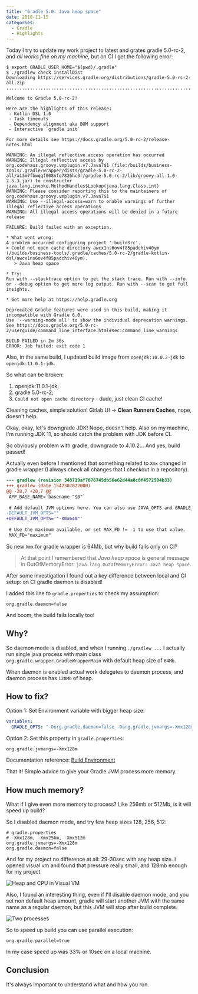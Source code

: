 ```yaml
---
title: "Gradle 5.0: Java heap space"
date: 2018-11-15
categories:
  - Gradle
  - Highlights
---
```


Today I try to update my work project to latest and grates gradle 5.0-rc-2, 
and _all works fine on my machine_, but on CI I get the following error:

```
$ export GRADLE_USER_HOME="$(pwd)/.gradle"
$ ./gradlew check installDist
Downloading https://services.gradle.org/distributions/gradle-5.0-rc-2-all.zip
...........................................................................................................................

Welcome to Gradle 5.0-rc-2!

Here are the highlights of this release:
 - Kotlin DSL 1.0
 - Task timeouts
 - Dependency alignment aka BOM support
 - Interactive `gradle init`

For more details see https://docs.gradle.org/5.0-rc-2/release-notes.html

WARNING: An illegal reflective access operation has occurred
WARNING: Illegal reflective access by org.codehaus.groovy.vmplugin.v7.Java7$1 (file:/builds/business-tools/.gradle/wrapper/dists/gradle-5.0-rc-2-all/a13m7fbwqqf008nfq7826hc3r/gradle-5.0-rc-2/lib/groovy-all-1.0-2.5.3.jar) to constructor java.lang.invoke.MethodHandles$Lookup(java.lang.Class,int)
WARNING: Please consider reporting this to the maintainers of org.codehaus.groovy.vmplugin.v7.Java7$1
WARNING: Use --illegal-access=warn to enable warnings of further illegal reflective access operations
WARNING: All illegal access operations will be denied in a future release

FAILURE: Build failed with an exception.

* What went wrong:
A problem occurred configuring project ':buildSrc'.
> Could not open cache directory awcx1ns6ov4f85padchiv40ym (/builds/business-tools/.gradle/caches/5.0-rc-2/gradle-kotlin-dsl/awcx1ns6ov4f85padchiv40ym).
   > Java heap space

* Try:
Run with --stacktrace option to get the stack trace. Run with --info or --debug option to get more log output. Run with --scan to get full insights.

* Get more help at https://help.gradle.org

Deprecated Gradle features were used in this build, making it incompatible with Gradle 6.0.
Use '--warning-mode all' to show the individual deprecation warnings.
See https://docs.gradle.org/5.0-rc-2/userguide/command_line_interface.html#sec:command_line_warnings

BUILD FAILED in 2m 30s
ERROR: Job failed: exit code 1
```

Also, in the same build, I updated build image from `openjdk:10.0.2-jdk` to `openjdk:11.0.1-jdk`.

So what can be broken:

1. openjdk:11.0.1-jdk;
1. gradle 5.0-rc-2;
1. `Could not open cache directory` - dude, just clean CI cache!

Cleaning caches, simple solution! Gitlab UI -> **Clean Runners Caches**, nope, doesn't help.

Okay, okay, let's downgrade JDK! Nope, doesn't help. Also on my machine,
I'm running JDK 11, so should catch the 
problem with JDK before CI.

So obviously problem with gradle, downgrade to 4.10.2... And yes, build passed!

Actually even before I mentioned that something related to `Xmx` changed in gradle 
wrapper (I always check all changes that I checkout in a repository).

```diff
--- gradlew	(revision 348719af7076745db56e62d44a0c8f4572994b33)
+++ gradlew	(date 1542307822000)
@@ -28,7 +28,7 @@
 APP_BASE_NAME=`basename "$0"`
 
 # Add default JVM options here. You can also use JAVA_OPTS and GRADLE_OPTS to pass JVM options to this script.
-DEFAULT_JVM_OPTS=""
+DEFAULT_JVM_OPTS='"-Xmx64m"'
 
 # Use the maximum available, or set MAX_FD != -1 to use that value.
 MAX_FD="maximum"
```

So new `Xmx` for gradle wrapper is 64Mb, but why build fails only on CI?

> At that point I remembered that _Java heap space_ is general 
> message in OutOfMemoryError: `java.lang.OutOfMemoryError: Java heap space`. 

After some investigation I found out a key difference between local and CI setup:
on CI gradle daemon is disabled!

I added this line to `gradle.properties` to check my assumption:

```properties
org.gradle.daemon=false
```

And boom, the build fails locally too!

## Why?

So daemon mode is disabled, and when I running `./gradlew ...` I actually run single 
java process with main class `org.gradle.wrapper.GradleWrapperMain` with default 
heap size of `64Mb`.

When daemon is enabled actual work delegates to daemon process, 
and daemon process has `128Mb` of heap. 

## How to fix?

Option 1: Set Environment variable with bigger heap size:

```yaml
variables:
  GRADLE_OPTS: "-Dorg.gradle.daemon=false -Dorg.gradle.jvmargs=-Xmx128m"
```

Option 2: Set this property in `gradle.properties`:

```properties
org.gradle.jvmargs=-Xmx128m
```

Documentation reference: [Build Environment](https://docs.gradle.org/current/userguide/build_environment.html)

That it! Simple advice to give your Gradle JVM process more memory.

## How much memory?

What if I give even more memory to process? Like 256mb or 512Mb, is it will speed up build?

So I disabled daemon mode, and try few heap sizes 128, 256, 512:

```properties
# gradle.properties
# -Xmx128m, -Xmx256m, -Xmx512m
org.gradle.jvmargs=-Xmx128m
org.gradle.daemon=false
```

And for my project no difference at all: 29-30sec with any heap size. I opened 
visual vm and found that pressure really small, and 128mb enough for my project.

![Heap and CPU in Visual VM](./visualvm.png)

Also, I found an interesting thing, even if I'll disable daemon mode, and you set 
non default heap amount, gradle will start another JVM with the same name as a regular daemon, 
but this JVM will stop after build complete.

![Two processes](./two-processes.png)

So to speed up build you can use parallel execution:

```properties
org.gradle.parallel=true
```

In my case speed up was 33% or 10sec on a local machine.

## Conclusion

It's always important to understand what and how you run. 
